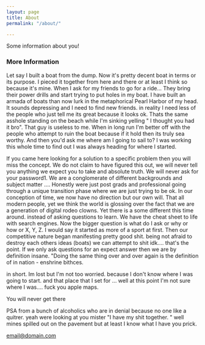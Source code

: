 ```yaml
---
layout: page
title: About
permalink: "/about/"

---
```

Some information about you!

### More Information

Let say I built a boat from the dump. Now it's pretty decent boat  in terms or its purpose. I pieced it together from here and there or at least I think so because it's mine. When I ask for my friends to go for a ride... They bring their power drills and start trying to put holes in my boat. I have built an armada of boats than now lurk in the metaphorical Pearl Harbor of my head. It sounds depressing and I need to find new friends. in reality I need less of the people who just tell me its great because it looks ok. Thats the same asshole standing on the beach while I'm sinking yelling " I thought you had it bro". That guy is useless to me.  When in long run I'm better off with the people who attempt to ruin the boat because if it hold then its truly sea worthy. And then you'd ask me where am I going to sail to? I was working this whole time to find out I was always heading for where I started.

If you came here looking for a solution to a specific problem then you will miss the concept. We do not claim to have figured this out, we will never tell you anything we expect you to take and absolute truth. We will never ask for your password1. We are a conglomerate of different backgrounds and subject matter .... Honestly were just post grads and professional going through a unique transition phase where we are just trying to be ok. In our conception of time, we now have no direction but our own will. That all modern people, yet we think the world is glossing over the fact that we are a generation of digital  rodeo clowns. Yet there is a some different this time around. instead of asking questions to learn. We have the cheat sheet to life with search engines. Now the bigger question is what do I ask or why or how or X, Y, Z.  I would say it started as more of a sport at first. Then our competitive nature began manifesting pretty good shit. being not afraid to destroy each others ideas (boats) we can attempt to shit idk.... that's the point. If we only ask questions for an expect answer then we are by definition insane. "Doing the same thing over and over again is the definition of in nation - enshrine bithces. 

in short. Im lost but I'm not too worried. because I don't know where I was going to start. and that place that I set for ... well at this point I'm not sure where I was.... fuck you apple maps. 

You will never get there 

PSA from a bunch of alcoholics who are in denial because no one like a quitrer.  yeah were looking at you mister "I have my shit together. " well mines spilled out on the pavement but at least I know what I have you prick.

[email@domain.com](mailto:email@domain.com)